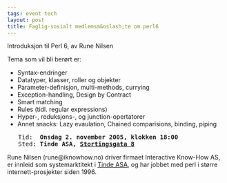 ```yaml
---
tags: event tech
layout: post
title: Faglig-sosialt medlemsm&oslash;te om perl6
---
```

<p>Introduksjon til Perl 6, av Rune Nilsen</p>

<p>Tema som vil bli berørt er:</p>

<ul>
 <li> Syntax-endringer</li>
 <li> Datatyper, klasser, roller og objekter</li>
 <li> Parameter-definisjon, multi-methods, currying</li>
 <li> Exception-handling, Design by Contract</li>
 <li> Smart matching</li>
 <li> Rules (tidl. regular expressions)</li>
 <li> Hyper-, reduksjons-, og junction-opertatorer</li>
 <li> Annet snacks: Lazy evaulation, Chained comparisions, binding, piping</li>
</ul>


<pre>
   Tid:  <strong>Onsdag 2. november 2005, klokken 18:00</strong>
   Sted: <strong>Tinde ASA, <a href="http://finnmap.aftenposten.no/finn/cleanmap?street=stortingsgata&amp;no=8" title="kart">Stortingsgata 8</a></strong>
</pre>

<p>Rune Nilsen (rune@iknowhow.no) driver firmaet Interactive
Know-How AS, er innleid som systemarktitekt i <a href="http://www.tinde.no/" title="Hjemmesiden til Tinde">Tinde
ASA</a>, og har jobbet med perl i større internett-prosjekter
siden 1996.</p>

